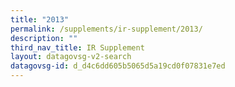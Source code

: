 ```yaml
---
title: "2013"
permalink: /supplements/ir-supplement/2013/
description: ""
third_nav_title: IR Supplement
layout: datagovsg-v2-search
datagovsg-id: d_d4c6dd605b5065d5a19cd0f07831e7ed
---
```

